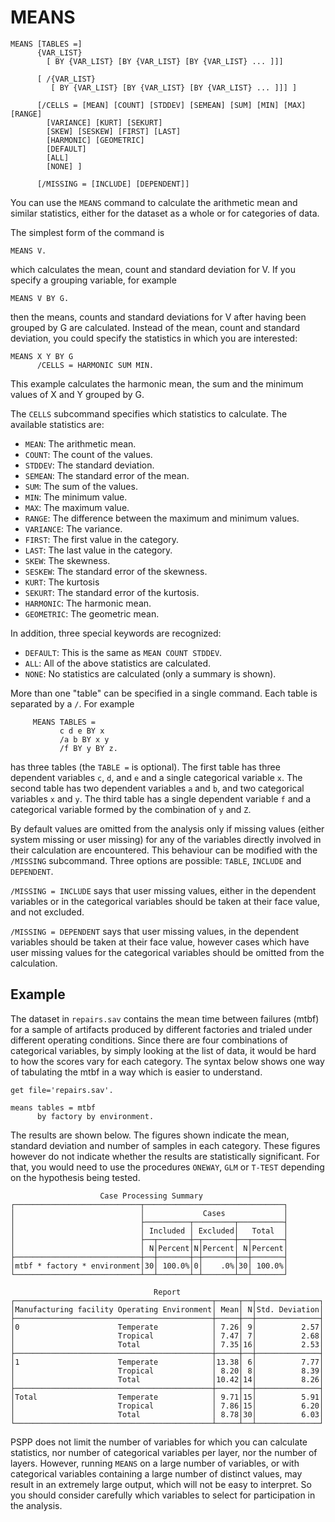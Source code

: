 # MEANS

```
MEANS [TABLES =]
      {VAR_LIST}
        [ BY {VAR_LIST} [BY {VAR_LIST} [BY {VAR_LIST} ... ]]]

      [ /{VAR_LIST}
         [ BY {VAR_LIST} [BY {VAR_LIST} [BY {VAR_LIST} ... ]]] ]

      [/CELLS = [MEAN] [COUNT] [STDDEV] [SEMEAN] [SUM] [MIN] [MAX] [RANGE]
        [VARIANCE] [KURT] [SEKURT]
        [SKEW] [SESKEW] [FIRST] [LAST]
        [HARMONIC] [GEOMETRIC]
        [DEFAULT]
        [ALL]
        [NONE] ]

      [/MISSING = [INCLUDE] [DEPENDENT]]
```

You can use the `MEANS` command to calculate the arithmetic mean and
similar statistics, either for the dataset as a whole or for categories
of data.

The simplest form of the command is
```
MEANS V.
```
which calculates the mean, count and standard deviation for V.  If you
specify a grouping variable, for example
```
MEANS V BY G.
```
then the means, counts and standard deviations for V after having been
grouped by G are calculated.  Instead of the mean, count and standard
deviation, you could specify the statistics in which you are interested:
```
MEANS X Y BY G
      /CELLS = HARMONIC SUM MIN.
```
This example calculates the harmonic mean, the sum and the minimum
values of X and Y grouped by G.

The `CELLS` subcommand specifies which statistics to calculate.  The
available statistics are:
- `MEAN`: The arithmetic mean.
- `COUNT`: The count of the values.
- `STDDEV`: The standard deviation.
- `SEMEAN`: The standard error of the mean.
- `SUM`: The sum of the values.
- `MIN`: The minimum value.
- `MAX`: The maximum value.
- `RANGE`: The difference between the maximum and minimum values.
- `VARIANCE`: The variance.
- `FIRST`: The first value in the category.
- `LAST`: The last value in the category.
- `SKEW`: The skewness.
- `SESKEW`: The standard error of the skewness.
- `KURT`: The kurtosis
- `SEKURT`: The standard error of the kurtosis.
- `HARMONIC`: The harmonic mean.
- `GEOMETRIC`: The geometric mean.

In addition, three special keywords are recognized:
- `DEFAULT`: This is the same as `MEAN COUNT STDDEV`.
- `ALL`: All of the above statistics are calculated.
- `NONE`: No statistics are calculated (only a summary is shown).

More than one "table" can be specified in a single command.  Each
table is separated by a `/`.  For example

```
     MEANS TABLES =
           c d e BY x
           /a b BY x y
           /f BY y BY z.
```

has three tables (the `TABLE =` is optional).  The first table has
three dependent variables `c`, `d`, and `e` and a single categorical
variable `x`.  The second table has two dependent variables `a` and
`b`, and two categorical variables `x` and `y`.  The third table has a
single dependent variable `f` and a categorical variable formed by the
combination of `y` and `Z`.

By default values are omitted from the analysis only if missing
values (either system missing or user missing) for any of the variables
directly involved in their calculation are encountered.  This behaviour
can be modified with the `/MISSING` subcommand.  Three options are
possible: `TABLE`, `INCLUDE` and `DEPENDENT`.

`/MISSING = INCLUDE` says that user missing values, either in the
dependent variables or in the categorical variables should be taken at
their face value, and not excluded.

`/MISSING = DEPENDENT` says that user missing values, in the
dependent variables should be taken at their face value, however cases
which have user missing values for the categorical variables should be
omitted from the calculation.

## Example

The dataset in `repairs.sav` contains the mean time between failures
(mtbf) for a sample of artifacts produced by different factories and
trialed under different operating conditions.  Since there are four
combinations of categorical variables, by simply looking at the list
of data, it would be hard to how the scores vary for each category.
The syntax below shows one way of tabulating the mtbf in a way which
is easier to understand.

```
get file='repairs.sav'.

means tables = mtbf
      by factory by environment.
```

The results are shown below.  The figures shown indicate the mean,
standard deviation and number of samples in each category.  These
figures however do not indicate whether the results are statistically
significant.  For that, you would need to use the procedures `ONEWAY`,
`GLM` or `T-TEST` depending on the hypothesis being tested.

```
                    Case Processing Summary
┌────────────────────────────┬───────────────────────────────┐
│                            │             Cases             │
│                            ├──────────┬─────────┬──────────┤
│                            │ Included │ Excluded│   Total  │
│                            ├──┬───────┼─┬───────┼──┬───────┤
│                            │ N│Percent│N│Percent│ N│Percent│
├────────────────────────────┼──┼───────┼─┼───────┼──┼───────┤
│mtbf * factory * environment│30│ 100.0%│0│    .0%│30│ 100.0%│
└────────────────────────────┴──┴───────┴─┴───────┴──┴───────┘

                                Report
┌────────────────────────────────────────────┬─────┬──┬──────────────┐
│Manufacturing facility Operating Environment│ Mean│ N│Std. Deviation│
├────────────────────────────────────────────┼─────┼──┼──────────────┤
│0                      Temperate            │ 7.26│ 9│          2.57│
│                       Tropical             │ 7.47│ 7│          2.68│
│                       Total                │ 7.35│16│          2.53│
├────────────────────────────────────────────┼─────┼──┼──────────────┤
│1                      Temperate            │13.38│ 6│          7.77│
│                       Tropical             │ 8.20│ 8│          8.39│
│                       Total                │10.42│14│          8.26│
├────────────────────────────────────────────┼─────┼──┼──────────────┤
│Total                  Temperate            │ 9.71│15│          5.91│
│                       Tropical             │ 7.86│15│          6.20│
│                       Total                │ 8.78│30│          6.03│
└────────────────────────────────────────────┴─────┴──┴──────────────┘
```

PSPP does not limit the number of variables for which you can
calculate statistics, nor number of categorical variables per layer,
nor the number of layers.  However, running `MEANS` on a large number
of variables, or with categorical variables containing a large number
of distinct values, may result in an extremely large output, which
will not be easy to interpret.  So you should consider carefully which
variables to select for participation in the analysis.


